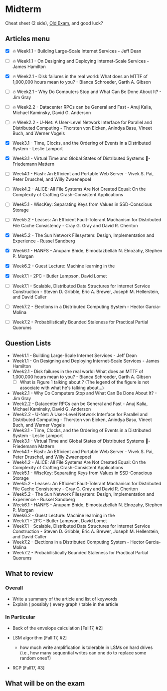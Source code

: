 # Midterm

Cheat sheet (2 side), [Old Exam](http://pages.cs.wisc.edu/~remzi/Classes/739/Fall2018/OldExams/), and good luck?



## Articles menu

- [x] :fire: Week1.1 - Building Large-Scale Internet Services - Jeff Dean
- [ ] :fire: Week1.1 - On Designing and Deploying Internet-Scale Services - James Hamilton
- [x] :fire: Week2.1 - Disk failures in the real world: What does an MTTF of 1,000,000 hours mean to you? - Bianca Schroeder, Garth A. Gibson
- [ ] :fire: Week2.1 - Why Do Computers Stop and What Can Be Done About It? - Jim Gray
- [ ] 🔥 Week2.2 - Datacenter RPCs can be General and Fast - Anuj Kalia, Michael Kaminsky, David G. Anderson
- [ ] 🔥 Week2.2 - U-Net: A User-Level Network Interface for Parallel and Distributed Computing - Thorsten von Eicken, Anindya Basu, Vineet Buch, and Werner Vogels
- [x] Week3.1 - Time, Clocks, and the Ordering of Events in a Distributed System - Leslie Lamport
- [x] Week3.1 - Virtual Time and Global States of Distributed Systems 􏰁- Friedemann Mattern
- [ ] Week4.1 - Flash: An Efficient and Portable Web Server - Vivek S. Pai, Peter Druschel, and Willy Zwaenepoel
- [ ] Week4.2 - ALICE: All File Systems Are Not Created Equal: On the Complexity of Crafting Crash-Consistent Applications 
- [ ] Week5.1 - WiscKey: Separating Keys from Values in SSD-Conscious Storage
- [ ] Week5.2 - Leases: An Efficient Fault-Tolerant Machanism for Distributed File Cache Consistency - Cray G. Gray and David R. Cheriton
- [x] Week5.2 - The Sun Network Filesystem: Design, Implementation and Experience - Russel Sandberg
- [x] Week6.1 - HANFS - Anupam Bhide, Elmootazbellah N. Elnozahy, Stephen P. Morgan
- [x] Week6.2 - Guest Lecture: Machine learning in the 
- [x] Week7.1 - 2PC - Butler Lampson, David Lomet
- [ ] Week7.1 - Scalable, Distributed Data Structures for Internet Service Construction - Steven D. Gribble, Eric A. Brewer, Joseph M. Hellerstein, and David Culler
- [ ] Week7.2 - Elections in a Distributed Computing System - Hector Garcia-Molina
- [ ] Week7.2 - Probabilistically Bounded Staleness for Practical Partial Quorums



## Question Lists

- Week1.1 - Building Large-Scale Internet Services - Jeff Dean
- Week1.1 - On Designing and Deploying Internet-Scale Services - James Hamilton
- Week2.1 - Disk failures in the real world: What does an MTTF of 1,000,000 hours mean to you? - Bianca Schroeder, Garth A. Gibson
  - [ ] What is Figure 1 talking about ? (The legend of the figure is not associate with what he's talking about...)
- Week2.1 - Why Do Computers Stop and What Can Be Done About It? - Jim Gray
- Week2.2 - Datacenter RPCs can be General and Fast - Anuj Kalia, Michael Kaminsky, David G. Anderson
- Week2.2 - U-Net: A User-Level Network Interface for Parallel and Distributed Computing - Thorsten von Eicken, Anindya Basu, Vineet Buch, and Werner Vogels
- Week3.1 - Time, Clocks, and the Ordering of Events in a Distributed System - Leslie Lamport
- Week3.1 - Virtual Time and Global States of Distributed Systems 􏰁- Friedemann Mattern
- Week4.1 - Flash: An Efficient and Portable Web Server - Vivek S. Pai, Peter Druschel, and Willy Zwaenepoel
- Week4.2 - ALICE: All File Systems Are Not Created Equal: On the Complexity of Crafting Crash-Consistent Applications 
- Week5.1 - WiscKey: Separating Keys from Values in SSD-Conscious Storage
- Week5.2 - Leases: An Efficient Fault-Tolerant Machanism for Distributed File Cache Consistency - Cray G. Gray and David R. Cheriton
- Week5.2 - The Sun Network Filesystem: Design, Implementation and Experience - Russel Sandberg
- Week6.1 - HANFS - Anupam Bhide, Elmootazbellah N. Elnozahy, Stephen P. Morgan
- Week6.2 - Guest Lecture: Machine learning in the 
- Week7.1 - 2PC - Butler Lampson, David Lomet
- Week7.1 - Scalable, Distributed Data Structures for Internet Service Construction - Steven D. Gribble, Eric A. Brewer, Joseph M. Hellerstein, and David Culler
- Week7.2 - Elections in a Distributed Computing System - Hector Garcia-Molina
- Week7.2 - Probabilistically Bounded Staleness for Practical Partial Quorums



## What to review

### Overall

- Write a summary of the article and list of keywords
- Explain ( possibly ) every graph / table in the article

### In Particular

- Back of the envelope calculation [Fall17, #2]

- LSM algorithm [Fall 17, #2]
  - how much write amplification is tolerable in LSMs on hard drives (i.e., how many sequential writes can one do to replace some random ones?) 
- RCP [Fall17, #3]



## What will be on the exam


